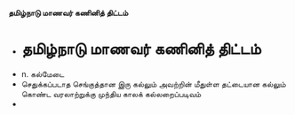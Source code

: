 **தமிழ்நாடு மாணவர் கணினித் திட்டம்**
- # தமிழ்நாடு மாணவர் கணினித் திட்டம்
- n. கல்மேடை
- செதுக்கப்படாத செங்குத்தான இரு கல்லும் அவற்றின் மீதுள்ள தட்டையான கல்லும் கொண்ட வரலாற்றுக்கு முந்திய காலக் கல்லறைப்படிவம்
-

